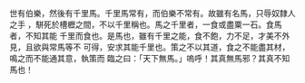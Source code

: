 世有伯樂，然後有千里馬。千里馬常有，而伯樂不常有。故雖有名馬，只辱奴隸人之手
，駢死於槽櫪之間，不以千里稱也。馬之千里者，一食或盡粟一石。食馬者，不知其能
千里而食也。是馬也，雖有千里之能，食不飽，力不足，才美不外見，且欲與常馬等不
可得，安求其能千里也。策之不以其道，食之不能盡其材，鳴之而不能通其意，執策而
臨之曰：「天下無馬。」嗚呼！其真無馬邪？其真不知馬也！

